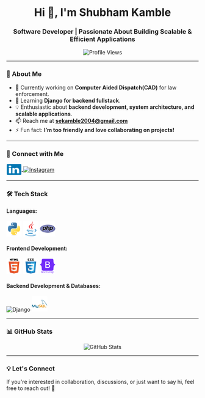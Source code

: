 <h1 align="center">Hi 👋, I'm Shubham Kamble</h1>
<h3 align="center">Software Developer | Passionate About Building Scalable & Efficient Applications</h3>

<p align="center">
  <img src="https://komarev.com/ghpvc/?username=ShubhamKamble&label=Profile%20Views&color=0e75b6&style=flat" alt="Profile Views" />
</p>

---

### 🚀 About Me  

- 🔭 Currently working on **Computer Aided Dispatch(CAD)** for law enforcement.  
- 🌱 Learning **Django for backend fullstack**.  
- 💡 Enthusiastic about **backend development, system architecture, and scalable applications**.  
- 📫 Reach me at **sekamble2004@gmail.com**  
- ⚡ Fun fact: **I’m too friendly and love collaborating on projects!**  

---

### 🔗 Connect with Me  

<p align="left">
  <a href="https://www.linkedin.com/in/shubham-kamble-a36b74347/" target="_blank">
    <img align="center" src="https://raw.githubusercontent.com/devicons/devicon/master/icons/linkedin/linkedin-original.svg" alt="LinkedIn" height="30" width="40" />
  </a>
  <a href="https://instagram.com/kamble_002" target="_blank">
    <img align="center" src="https://raw.githubusercontent.com/rahuldkjain/github-profile-readme-generator/master/src/images/icons/Social/instagram.svg" alt="Instagram" height="30" width="40" />
  </a>
</p>

---

### 🛠️ Tech Stack  

#### **Languages:**  
<p align="left">
  <img src="https://raw.githubusercontent.com/devicons/devicon/master/icons/python/python-original.svg" alt="Python" width="40" height="40"/> 
  <img src="https://raw.githubusercontent.com/devicons/devicon/master/icons/java/java-original.svg" alt="Java" width="40" height="40"/>
  <img src="https://raw.githubusercontent.com/devicons/devicon/master/icons/php/php-original.svg" alt="PHP" width="40" height="40"/> 
</p>

#### **Frontend Development:**  
<p align="left">
  <img src="https://raw.githubusercontent.com/devicons/devicon/master/icons/html5/html5-original-wordmark.svg" alt="HTML5" width="40" height="40"/>  
  <img src="https://raw.githubusercontent.com/devicons/devicon/master/icons/css3/css3-original-wordmark.svg" alt="CSS3" width="40" height="40"/>
  <img src="https://raw.githubusercontent.com/devicons/devicon/master/icons/bootstrap/bootstrap-plain-wordmark.svg" alt="Bootstrap" width="40" height="40"/>
  
</p>

#### **Backend Development & Databases:**  
<p align="left">
  <img src="https://cdn.worldvectorlogo.com/logos/django.svg" alt="Django" width="40" height="40"/>
  <img src="https://raw.githubusercontent.com/devicons/devicon/master/icons/mysql/mysql-original-wordmark.svg" alt="MySQL" width="40" height="40"/>
</p>

---

### 📊 GitHub Stats  

<p align="center">
  <img src="https://github-readme-stats.vercel.app/api?username=kamble0805&show_icons=true&theme=tokyonight" alt="GitHub Stats" />
</p>

---

### 💡 Let's Connect  
If you're interested in collaboration, discussions, or just want to say hi, feel free to reach out! 🚀
